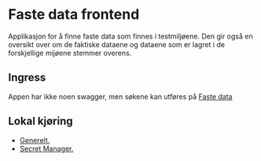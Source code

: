 # Faste data frontend
Applikasjon for å finne faste data som finnes i testmiljøene. Den gir også en oversikt over om de faktiske dataene og
dataene som er lagret i de forskjellige mijøene stemmer overens.

## Ingress
Appen har ikke noen swagger, men søkene kan utføres på [Faste data](https://faste-data-frontend.intern.dev.nav.no)

## Lokal kjøring
* [Generelt.](../../docs/local_general.md)
* [Secret Manager.](../../docs/local_secretmanager.md)